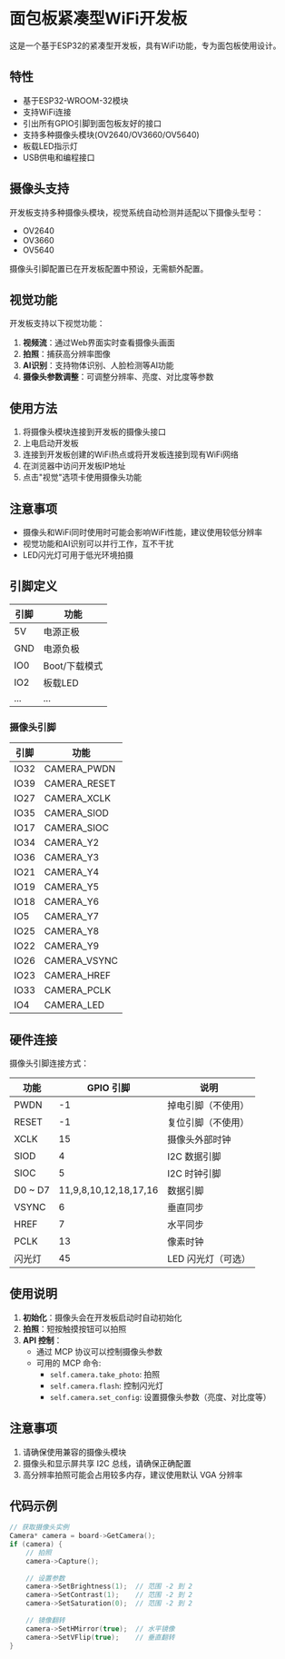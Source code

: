 # 面包板紧凑型WiFi开发板

这是一个基于ESP32的紧凑型开发板，具有WiFi功能，专为面包板使用设计。

## 特性

- 基于ESP32-WROOM-32模块
- 支持WiFi连接
- 引出所有GPIO引脚到面包板友好的接口
- 支持多种摄像头模块(OV2640/OV3660/OV5640)
- 板载LED指示灯
- USB供电和编程接口

## 摄像头支持

开发板支持多种摄像头模块，视觉系统自动检测并适配以下摄像头型号：

- OV2640
- OV3660
- OV5640

摄像头引脚配置已在开发板配置中预设，无需额外配置。

## 视觉功能

开发板支持以下视觉功能：

1. **视频流**：通过Web界面实时查看摄像头画面
2. **拍照**：捕获高分辨率图像
3. **AI识别**：支持物体识别、人脸检测等AI功能
4. **摄像头参数调整**：可调整分辨率、亮度、对比度等参数

## 使用方法

1. 将摄像头模块连接到开发板的摄像头接口
2. 上电启动开发板
3. 连接到开发板创建的WiFi热点或将开发板连接到现有WiFi网络
4. 在浏览器中访问开发板IP地址
5. 点击"视觉"选项卡使用摄像头功能

## 注意事项

- 摄像头和WiFi同时使用时可能会影响WiFi性能，建议使用较低分辨率
- 视觉功能和AI识别可以并行工作，互不干扰
- LED闪光灯可用于低光环境拍摄

## 引脚定义

| 引脚 | 功能 |
|------|------|
| 5V   | 电源正极 |
| GND  | 电源负极 |
| IO0  | Boot/下载模式 |
| IO2  | 板载LED |
| ... | ... |

### 摄像头引脚

| 引脚 | 功能 |
|------|------|
| IO32 | CAMERA_PWDN |
| IO39 | CAMERA_RESET |
| IO27 | CAMERA_XCLK |
| IO35 | CAMERA_SIOD |
| IO17 | CAMERA_SIOC |
| IO34 | CAMERA_Y2 |
| IO36 | CAMERA_Y3 |
| IO21 | CAMERA_Y4 |
| IO19 | CAMERA_Y5 |
| IO18 | CAMERA_Y6 |
| IO5  | CAMERA_Y7 |
| IO25 | CAMERA_Y8 |
| IO22 | CAMERA_Y9 |
| IO26 | CAMERA_VSYNC |
| IO23 | CAMERA_HREF |
| IO33 | CAMERA_PCLK |
| IO4  | CAMERA_LED |

## 硬件连接

摄像头引脚连接方式：

| 功能      | GPIO 引脚 | 说明                    |
|----------|-----------|------------------------|
| PWDN     | -1        | 掉电引脚（不使用）        |
| RESET    | -1        | 复位引脚（不使用）        |
| XCLK     | 15        | 摄像头外部时钟           |
| SIOD     | 4         | I2C 数据引脚            |
| SIOC     | 5         | I2C 时钟引脚            |
| D0 ~ D7  | 11,9,8,10,12,18,17,16 | 数据引脚  |
| VSYNC    | 6         | 垂直同步               |
| HREF     | 7         | 水平同步               |
| PCLK     | 13        | 像素时钟               |
| 闪光灯    | 45        | LED 闪光灯（可选）      |

## 使用说明

1. **初始化**：摄像头会在开发板启动时自动初始化
2. **拍照**：短按触摸按钮可以拍照
3. **API 控制**：
   - 通过 MCP 协议可以控制摄像头参数
   - 可用的 MCP 命令:
     - `self.camera.take_photo`: 拍照
     - `self.camera.flash`: 控制闪光灯
     - `self.camera.set_config`: 设置摄像头参数（亮度、对比度等）

## 注意事项

1. 请确保使用兼容的摄像头模块
2. 摄像头和显示屏共享 I2C 总线，请确保正确配置
3. 高分辨率拍照可能会占用较多内存，建议使用默认 VGA 分辨率

## 代码示例

```cpp
// 获取摄像头实例
Camera* camera = board->GetCamera();
if (camera) {
    // 拍照
    camera->Capture();
    
    // 设置参数
    camera->SetBrightness(1);  // 范围 -2 到 2
    camera->SetContrast(1);    // 范围 -2 到 2
    camera->SetSaturation(0);  // 范围 -2 到 2
    
    // 镜像翻转
    camera->SetHMirror(true);  // 水平镜像
    camera->SetVFlip(true);    // 垂直翻转
}
``` 